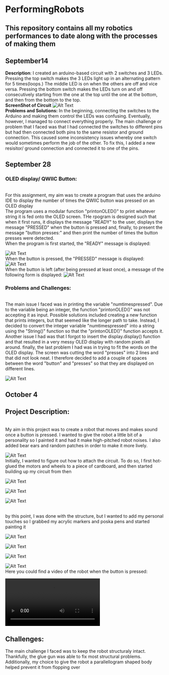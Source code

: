 # **PerformingRobots**
## This repository contains all my robotics performances to date along with the processes of making them
## **September14**
**Description**: I created an arduino-based circuit with 2 switches and 3 LEDs. Pressing the top switch makes the 3 LEDs light up in an alternating pattern for 5 times(loops.) The middle LED is on when the others are off and vice versa. Pressing the bottom switch makes the LEDs turn on and off consecutively starting from the one at the top until the one at the bottom, and then from the bottom to the top.
<br/>
**ScreenShot of Circuit**
![Alt Text](https://github.com/BaraaAlJorf/PerformingRobots/blob/master/September14/2020-09-12%20(5).png)
<br/>
**Problems and Solutions:**
In the beginning, connecting the switches to the Arduino and making them control the LEDs was confusing. Eventually, however, I managed to connect everything properly. The main challenge or problem that I faced was that I had connected the switches to different pins but had then connected both pins to the same resistor and ground connection. This caused some inconsistency issues whereby one switch would sometimes perform the job of the other. To fix this, I added a new resisitor/ ground connection and connected it to one of the pins.
## **September 28**
### **OLED display/ QWIIC Button:**
</br>
 For this assignment, my aim was to create a program that uses the arduino IDE to display the number of times the QWIIC button was pressed on an OLED display
 </br>
 The program uses a modular function "printonOLED()" to print whatever string it is fed onto the OLED screen. THe rpogram is designed such that when it first runs, it displays the message "READY" to the user, displays the message "PRESSED" when the button is pressed and, finally, to present the message "button presses:" and then print the number of times the button presses were detected. 
 </br>
 When the program is first started, the "READY" message is displayed:
 
 ![Alt Text](https://github.com/BaraaAlJorf/PerformingRobots/blob/master/September%2028/20200927_154004.jpg)
 </br>
 When the button is pressed, the "PRESSED" message is displayed:
 ![Alt Text](https://github.com/BaraaAlJorf/PerformingRobots/blob/master/September%2028/20200927_154020.jpg)
 </br>
 When the button is left (after being pressed at least once), a message of the following form is displayed:
 ![Alt Text](https://github.com/BaraaAlJorf/PerformingRobots/blob/master/September%2028/20200927_154845.jpg)
 </br>
 
 ### **Problems and Challenges:**
 </br>
 The main issue I faced was in printing the variable "numtimespressed". Due to the variable being an integer, the function "printonOLED()" was not accepting it as input. Possible solutions included creating a new function that prints integers, but that seemed like the longer path to take. Instead, I decided to convert the integer variable "numtimespressed" into a string using the "String()" function so that the "printonOLED()" function accepts it. Another issue I had was that I forgot to insert the display.display() function and that resulted in a very messy OLED display with random pixels all around. finally, the last problem I had was in trying to fit the words on the OLED display. The screen was cutting the word "presses" into 2 lines and that did not look neat. I therefore decided to add a couple of spaces between the word "button" and "presses" so that they are displayed on different lines.
 
 ![Alt Text](https://github.com/BaraaAlJorf/PerformingRobots/blob/master/September%2028/20200927_155333.jpg)

## October 4
## Project Description:
</br>
My aim in this project was to create a robot that moves and makes sound once a button is pressed. I wanted to give the robot a little bit of a personality so I painted it and had it make high-pitched robot noises. I also added bear ears and random patches in order to make it more lively.
 
![Alt Text](https://github.com/BaraaAlJorf/PerformingRobots/blob/master/October4/20201004_212900.jpg)
</br>
Initially, I wanted to figure out how to attach the circuit. To do so, I first hot-glued the motors and wheels to a piece of cardboard, and then started building up my circuit from then
 
 ![Alt Text](https://github.com/BaraaAlJorf/PerformingRobots/blob/master/October4/20201004_170520.jpg)
  
 ![Alt Text](https://github.com/BaraaAlJorf/PerformingRobots/blob/master/October4/20201004_173349.jpg)
  
 ![Alt Text](https://github.com/BaraaAlJorf/PerformingRobots/blob/master/October4/20201004_190616.jpg)
  
</br>
by this point, I was done with the structure, but I wanted to add my personal touches so I grabbed my acrylic markers and poska pens and started painting it
 
 ![Alt Text](https://github.com/BaraaAlJorf/PerformingRobots/blob/master/October4/20201004_193443.jpg)
  
 ![Alt Text](https://github.com/BaraaAlJorf/PerformingRobots/blob/master/October4/20201004_195158.jpg)
  
 ![Alt Text](https://github.com/BaraaAlJorf/PerformingRobots/blob/master/October4/20201004_211838.jpg)
  
 ![Alt Text](https://github.com/BaraaAlJorf/PerformingRobots/blob/master/October4/20201004_212302.jpg)
</br>
Here you could find a video of the robot when the button is pressed:
 
 ![Video](https://github.com/BaraaAlJorf/PerformingRobots/blob/master/October4/20201004_212318.mp4)
## Challenges:

The main challenge I faced was to keep the robot structuraly intact. Thankfully, the glue gun was able to fix most structural problems. Additionally, my choice to give the robot a parallellogram shaped body helped prevent it from flopping over
